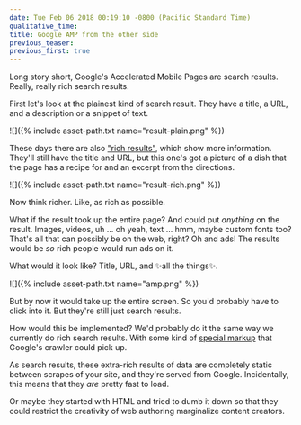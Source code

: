 ```yaml
---
date: Tue Feb 06 2018 00:19:10 -0800 (Pacific Standard Time)
qualitative_time: 
title: Google AMP from the other side
previous_teaser: 
previous_first: true
---
```


Long story short, Google's Accelerated Mobile Pages are search results.
Really, really rich search results.

First let's look at the plainest kind of search result.
They have a title, a URL, and a description or a snippet of text.

![]({% include asset-path.txt name="result-plain.png" %})

These days there are also ["rich results"](https://developers.google.com/search/docs/guides/search-gallery), which show more information.
They'll still have the title and URL, but this one's got a picture of a dish that the page has a recipe for and an excerpt from the directions.

![]({% include asset-path.txt name="result-rich.png" %})

Now think richer.
Like, as rich as possible.

What if the result took up the entire page?
And could put *anything* on the result.
Images, videos, uh ... oh yeah, text ... hmm, maybe custom fonts too?
That's all that can possibly be on the web, right?
Oh and ads!
The results would be *so* rich people would run ads on it.

What would it look like?
Title, URL, and ✨all the things✨.

![]({% include asset-path.txt name="amp.png" %})

But by now it would take up the entire screen.
So you'd probably have to click into it.
But they're still just search results.

How would this be implemented?
We'd probably do it the same way we currently do rich search results.
With some kind of [special markup](https://www.ampproject.org/docs/reference/components) that Google's crawler could pick up.

As search results, these extra-rich results of data are completely static between scrapes of your site, and they're served from Google.
Incidentally, this means that they *are* pretty fast to load.

Or maybe they started with HTML and tried to dumb it down so that they could restrict the creativity of web authoring marginalize content creators.
